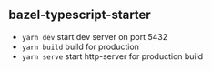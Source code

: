 ## bazel-typescript-starter

- `yarn dev` start dev server on port 5432
- `yarn build` build for production
- `yarn serve` start http-server for production build